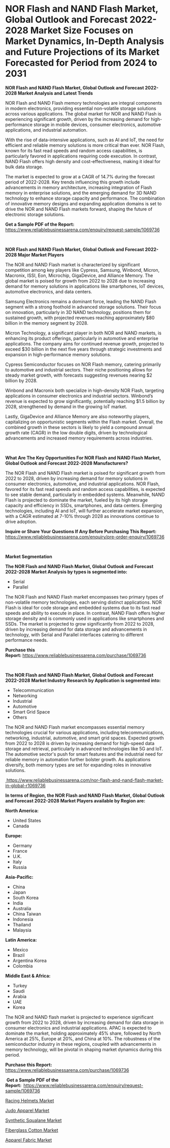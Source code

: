 <p><h1>NOR Flash and NAND Flash Market, Global Outlook and Forecast 2022-2028 Market Size Focuses on Market Dynamics, In-Depth Analysis and Future Projections of its Market Forecasted for Period from 2024 to 2031</h1></p><p><strong>NOR Flash and NAND Flash Market, Global Outlook and Forecast 2022-2028 Market Analysis and Latest Trends</strong></p>
<p><p>NOR Flash and NAND Flash memory technologies are integral components in modern electronics, providing essential non-volatile storage solutions across various applications. The global market for NOR and NAND Flash is experiencing significant growth, driven by the increasing demand for high-performance storage in mobile devices, consumer electronics, automotive applications, and industrial automation.</p><p>With the rise of data-intensive applications, such as AI and IoT, the need for efficient and reliable memory solutions is more critical than ever. NOR Flash, known for its fast read speeds and random access capabilities, is particularly favored in applications requiring code execution. In contrast, NAND Flash offers high density and cost-effectiveness, making it ideal for bulk data storage.</p><p>The market is expected to grow at a CAGR of 14.7% during the forecast period of 2022-2028. Key trends influencing this growth include advancements in memory architecture, increasing integration of Flash memory in enterprise solutions, and the emerging demand for 3D NAND technology to enhance storage capacity and performance. The combination of innovative memory designs and expanding application domains is set to drive the NOR and NAND Flash markets forward, shaping the future of electronic storage solutions.</p></p>
<p><strong>Get a Sample PDF of the Report:&nbsp;</strong> <a href="https://www.reliablebusinessarena.com/enquiry/request-sample/1069736">https://www.reliablebusinessarena.com/enquiry/request-sample/1069736</a></p>
<p>&nbsp;</p>
<p><strong>NOR Flash and NAND Flash Market, Global Outlook and Forecast 2022-2028 Major Market Players</strong></p>
<p><p>The NOR and NAND Flash market is characterized by significant competition among key players like Cypress, Samsung, Winbond, Micron, Macronix, ISSI, Eon, Microchip, GigaDevice, and Alliance Memory. The global market is poised for growth from 2022 to 2028 due to increasing demand for memory solutions in applications like smartphones, IoT devices, automotive electronics, and data centers.</p><p>Samsung Electronics remains a dominant force, leading the NAND Flash segment with a strong foothold in advanced storage solutions. Their focus on innovation, particularly in 3D NAND technology, positions them for sustained growth, with projected revenues reaching approximately $80 billion in the memory segment by 2028.</p><p>Micron Technology, a significant player in both NOR and NAND markets, is enhancing its product offerings, particularly in automotive and enterprise applications. The company aims for continued revenue growth, projected to exceed $30 billion in the next five years through strategic investments and expansion in high-performance memory solutions.</p><p>Cypress Semiconductor focuses on NOR Flash memory, catering primarily to automotive and industrial sectors. Their niche positioning allows for steady market growth, with forecasts suggesting revenues nearing $2 billion by 2028.</p><p>Winbond and Macronix both specialize in high-density NOR Flash, targeting applications in consumer electronics and industrial sectors. Winbond’s revenue is expected to grow significantly, potentially reaching $1.5 billion by 2028, strengthened by demand in the growing IoT market.</p><p>Lastly, GigaDevice and Alliance Memory are also noteworthy players, capitalizing on opportunistic segments within the Flash market. Overall, the combined growth in these sectors is likely to yield a compound annual growth rate (CAGR) in the low double digits, driven by technological advancements and increased memory requirements across industries.</p></p>
<p>&nbsp;</p>
<p><strong>What Are The Key Opportunities For NOR Flash and NAND Flash Market, Global Outlook and Forecast 2022-2028 Manufacturers?</strong></p>
<p><p>The NOR Flash and NAND Flash market is poised for significant growth from 2022 to 2028, driven by increasing demand for memory solutions in consumer electronics, automotive, and industrial applications. NOR Flash, favored for its fast read speeds and random access capabilities, is expected to see stable demand, particularly in embedded systems. Meanwhile, NAND Flash is projected to dominate the market, fueled by its high storage capacity and efficiency in SSDs, smartphones, and data centers. Emerging technologies, including AI and IoT, will further accelerate market expansion, with a CAGR estimated at 7-10% through 2028 as innovations continue to drive adoption.</p></p>
<p><strong>Inquire or Share Your Questions If Any Before Purchasing This Report:</strong> <a href="https://www.reliablebusinessarena.com/enquiry/pre-order-enquiry/1069736">https://www.reliablebusinessarena.com/enquiry/pre-order-enquiry/1069736</a></p>
<p>&nbsp;</p>
<p><strong>Market Segmentation</strong></p>
<p><strong>The NOR Flash and NAND Flash Market, Global Outlook and Forecast 2022-2028 Market Analysis by types is segmented into:</strong></p>
<p><ul><li>Serial</li><li>Parallel</li></ul></p>
<p><p>The NOR Flash and NAND Flash market encompasses two primary types of non-volatile memory technologies, each serving distinct applications. NOR Flash is ideal for code storage and embedded systems due to its fast read speeds and ability to execute in place. In contrast, NAND Flash offers higher storage density and is commonly used in applications like smartphones and SSDs. The market is projected to grow significantly from 2022 to 2028, driven by increasing demand for data storage and advancements in technology, with Serial and Parallel interfaces catering to different performance needs.</p></p>
<p><strong>Purchase this Report:&nbsp;</strong><a href="https://www.reliablebusinessarena.com/purchase/1069736">https://www.reliablebusinessarena.com/purchase/1069736</a></p>
<p>&nbsp;</p>
<p><strong>The NOR Flash and NAND Flash Market, Global Outlook and Forecast 2022-2028 Market Industry Research by Application is segmented into:</strong></p>
<p><ul><li>Telecommunication</li><li>Networking</li><li>Industrial</li><li>Automotive</li><li>Smart Grid Space</li><li>Others</li></ul></p>
<p><p>The NOR and NAND Flash market encompasses essential memory technologies crucial for various applications, including telecommunications, networking, industrial, automotive, and smart grid spaces. Expected growth from 2022 to 2028 is driven by increasing demand for high-speed data storage and retrieval, particularly in advanced technologies like 5G and IoT. The automotive sector's push for smart features and the industrial need for reliable memory in automation further bolster growth. As applications diversify, both memory types are set for expanding roles in innovative solutions.</p></p>
<p><a href="https://www.reliablebusinessarena.com/nor-flash-and-nand-flash-market-in-global-r1069736">&nbsp;https://www.reliablebusinessarena.com/nor-flash-and-nand-flash-market-in-global-r1069736</a></p>
<p><strong>In terms of Region, the NOR Flash and NAND Flash Market, Global Outlook and Forecast 2022-2028 Market Players available by Region are:</strong></p>
<p>
    <p> <strong> North America: </strong>
        <ul>
            <li>United States</li>
            <li>Canada</li>
        </ul>
        </p> 
    <p> <strong> Europe: </strong>
        <ul>
            <li>Germany</li>
            <li>France</li>
            <li>U.K.</li>
            <li>Italy</li>
            <li>Russia</li>
        </ul>
        </p> 
    <p> <strong> Asia-Pacific: </strong>
        <ul>
            <li>China</li>
            <li>Japan</li>
            <li>South Korea</li>
            <li>India</li>
            <li>Australia</li>
            <li>China Taiwan</li>
            <li>Indonesia</li>
            <li>Thailand</li>
            <li>Malaysia</li>
        </ul>
        </p> 
    <p> <strong> Latin America: </strong>
        <ul>
            <li>Mexico</li>
            <li>Brazil</li>
            <li>Argentina Korea</li>
            <li>Colombia</li>
        </ul>
        </p> 
    <p> <strong> Middle East & Africa: </strong>
        <ul>
            <li>Turkey</li>
            <li>Saudi</li>
            <li>Arabia</li>
            <li>UAE</li>
            <li>Korea</li>
        </ul>
    </p>
    </p>
<p><p>The NOR and NAND flash market is projected to experience significant growth from 2022 to 2028, driven by increasing demand for data storage in consumer electronics and industrial applications. APAC is expected to dominate the market, holding approximately 45% share, followed by North America at 25%, Europe at 20%, and China at 10%. The robustness of the semiconductor industry in these regions, coupled with advancements in memory technology, will be pivotal in shaping market dynamics during this period.</p></p>
<p><strong>Purchase this Report: </strong><a href="https://www.reliablebusinessarena.com/purchase/1069736">https://www.reliablebusinessarena.com/purchase/1069736</a></p>
<p>&nbsp;<strong>Get a Sample PDF of the Report:&nbsp;&nbsp;</strong><a href="https://www.reliablebusinessarena.com/enquiry/request-sample/1069736">https://www.reliablebusinessarena.com/enquiry/request-sample/1069736</a></p>
<p><strong></strong></p>
<p><p><a href="https://medium.com/@rpaviat04v/the-racing-helmets-market-research-report-provides-an-in-depth-and-up-to-date-analysis-of-the-ed74bd4b7d99">Racing Helmets Market</a></p><p><a href="https://medium.com/@rpaviat04v/the-global-judo-apparel-market-is-a-dynamic-and-growing-industry-2ff689774940">Judo Apparel Market</a></p><p><a href="https://issuu.com/reportprime-2/docs/synthetic-squalane-market-size-2030_0cfc038bdd6a21">Synthetic Squalane Market</a></p><p><a href="https://www.linkedin.com/pulse/role-fiberglass-cotton-market-applications-building-exteriorinterior-fqpsf?trackingId=rxIS7a0WTRu%2FpHJvZK4Kcw%3D%3D">Fiberglass Cotton Market</a></p><p><a href="https://issuu.com/reportprime-2/docs/apparel-fabric-market-size-2030.ppt_24399c82686336">Apparel Fabric Market</a></p></p>